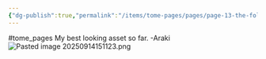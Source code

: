 ```yaml
---
{"dg-publish":true,"permalink":"/items/tome-pages/pages/page-13-the-folly-of-man/"}
---
```


#tome_pages
My best looking asset so far. -Araki
![Pasted image 20250914151123.png](/img/user/items/tome%20pages/image%20files/Pasted%20image%2020250914151123.png)